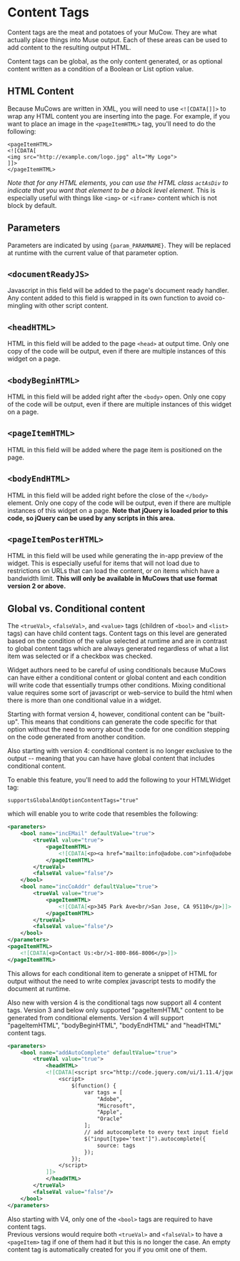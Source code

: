 # Content Tags
Content tags are the meat and potatoes of your MuCow. They are what
actually place things into Muse output. Each of these areas can be 
used to add content to the resulting output HTML.

Content tags can be global, as the only content generated, or as optional
content written as a condition of a Boolean or List option value. 

## HTML Content
Because MuCows are written in XML, you will need to use `<![CDATA[]]>`
to wrap any HTML content you are inserting into the page. For example,
if you want to place an image in the `<pageItemHTML>` tag, you'll
need to do the following:

	<pageItemHTML>
	<![CDATA[
	<img src="http://example.com/logo.jpg" alt="My Logo">
	]]>
	</pageItemHTML>

*Note that for any HTML elements, you can use the HTML class `actAsDiv`
to indicate that you want that element to be a block level element.*
This is especially useful with things like `<img>` or `<iframe>`
content which is not block by default.

## Parameters
Parameters are indicated by using `{param_PARAMNAME}`. They will be
replaced at runtime with the current value of that parameter option.

## `<documentReadyJS>`
Javascript in this field will be added to the page's document ready 
handler. Any content added to this field is wrapped in its own function
to avoid co-mingling with other script content.

## `<headHTML>`
HTML in this field will be added to the page `<head>` at output time.
Only one copy of the code will be output, even if there are multiple
instances of this widget on a page.

## `<bodyBeginHTML>`
HTML in this field will be added right after the `<body>` open. Only one
copy of the code will be output, even if there are multiple instances
of this widget on a page.

## `<pageItemHTML>`
HTML in this field will be added where the page item is positioned on the
page.

## `<bodyEndHTML>`
HTML in this field will be added right before the close of the `</body>`
element. Only one copy of the code will be output, even if there are
multiple instances of this widget on a page. **Note that jQuery is loaded
prior to this code, so jQuery can be used by any scripts in this area.**

## `<pageItemPosterHTML>`
HTML in this field will be used while generating the in-app preview of the
widget. This is especially useful for items that will not load due to
restrictions on URLs that can load the content, or on items which have a
bandwidth limit. **This will only be available in MuCows that use format
version 2 or above.**

## Global vs. Conditional content
The `<trueVal>`, `<falseVal>`, and `<value>` tags (children of `<bool>` and
`<list>` tags) can have child content tags.  Content tags on this level are 
generated based on the condition of the value selected at runtime and are
in contrast to global content tags which are always generated regardless of
what a list item was selected or if a checkbox was checked. 

Widget authors need to be careful of using conditionals because MuCows can 
have either a conditional content or global content and each condition will
write code that essentially trumps other conditions.  Mixing conditional value
requires some sort of javascript or web-service to  build the html when there
is more than one conditional value in a widget.

Starting with format version 4, however, conditional content can be "built-up".
This means that conditions can generate the code specific for that option 
without the need to worry about the code for one condition stepping on the
code generated from another condition. 

Also starting with version 4: conditional content is no longer exclusive to
the output -- meaning that you can have have global content that includes 
conditional content.  

To enable this feature, you'll need to add the following to your 
HTMLWidget tag:

    supportsGlobalAndOptionContentTags="true"

which will enable you to write code that resembles the following:
```xml
<parameters>
    <bool name="incEMail" defaultValue="true">
        <trueVal value="true">
            <pageItemHTML>
                <![CDATA[<p><a href="mailto:info@adobe.com">info@adobe.com</a></p>]]>
            </pageItemHTML>
        </trueVal>
        <falseVal value="false"/>
    </bool>
    <bool name="incCoAddr" defaultValue="true">
        <trueVal value="true">
            <pageItemHTML>
                <![CDATA[<p>345 Park Ave<br/>San Jose, CA 95110</p>]]>
            </pageItemHTML>
        </trueVal>
        <falseVal value="false"/>
    </bool>
</parameters>
<pageItemHTML>
    <![CDATA[<p>Contact Us:<br/>1-800-866-8006</p>]]>
</pageItemHTML>
```

This allows for each conditional item to generate a snippet of HTML for output 
without the need to write complex javascript tests to modify the document at runtime.

Also new with version 4 is the conditional tags now support all 4 content tags. 
Version 3 and below only supported "pageItemHTML" content to be generated from
conditional elements.  Version 4 will support "pageItemHTML", "bodyBeginHTML", 
"bodyEndHTML" and "headHTML" content tags.

```xml
<parameters>
    <bool name="addAutoComplete" defaultValue="true">
        <trueVal value="true">
            <headHTML>
            <![CDATA[<script src="http://code.jquery.com/ui/1.11.4/jquery-ui.js"></script>
                <script>
                    $(function() {
                        var tags = [
                            "Adobe",
                            "Microsoft",
                            "Apple",
                            "Oracle"
                        ];
                        // add autocomplete to every text input field
                        $("input[type='text']").autocomplete({
                            source: tags
                        });
                    });
                </script>
            ]]>
            </headHTML>
        </trueVal>
        <falseVal value="false"/>
    </bool>
</parameters>
```

Also starting with V4, only one of the `<bool>` tags are required to have content tags.  
Previous versions would require both `<trueVal>` and `<falseVal>` to have a `<pageItem>`
tag if one of them had it but this is no longer the case.  An empty content tag is 
automatically created for you if you omit one of them.
